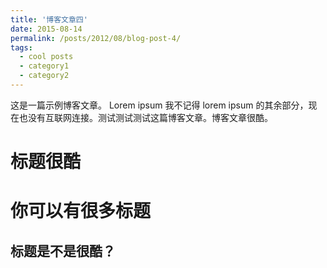 ```yaml
---
title: '博客文章四'
date: 2015-08-14
permalink: /posts/2012/08/blog-post-4/
tags:
  - cool posts
  - category1
  - category2
---
```


这是一篇示例博客文章。 Lorem ipsum 我不记得 lorem ipsum 的其余部分，现在也没有互联网连接。测试测试测试这篇博客文章。博客文章很酷。

标题很酷
======

你可以有很多标题
======

标题是不是很酷？
------
